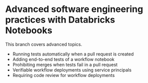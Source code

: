 # Advanced software engineering practices with Databricks Notebooks

This branch covers advanced topics.

* Running tests automatically when a pull request is created
* Adding end-to-end tests of a workflow notebook
* Prohibiting merges when tests fail in a pull request
* Verifiable workflow deployments using service principals
* Requiring code review for workflow deployments
